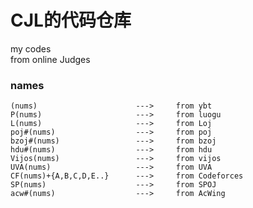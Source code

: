 # CJL的代码仓库

my codes                      
from online Judges                           

### names        
``` 
(nums)                      --->     from ybt
P(nums)                     --->     from luogu
L(nums)                     --->     from Loj
poj#(nums)                  --->     from poj
bzoj#(nums)                 --->     from bzoj
hdu#(nums)                  --->     from hdu
Vijos(nums)                 --->     from vijos
UVA(nums)                   --->     from UVA
CF(nums)+{A,B,C,D,E..}      --->     from Codeforces
SP(nums)                    --->     from SPOJ
acw#(nums)                  --->     from AcWing
```
